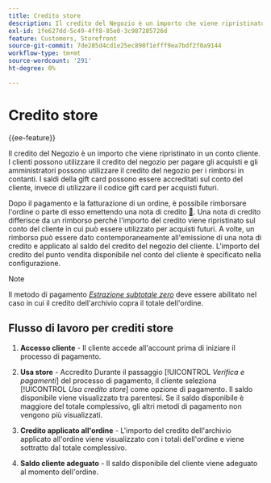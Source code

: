 ```yaml
---
title: Credito store
description: Il credito del Negozio è un importo che viene ripristinato in un conto cliente e può essere utilizzato per pagare gli acquisti o per i rimborsi in contanti.
exl-id: 1fe627dd-5c49-4ff8-85e0-3c987285726d
feature: Customers, Storefront
source-git-commit: 7de285d4cd1e25ec890f1efff9ea7bdf2f0a9144
workflow-type: tm+mt
source-wordcount: '291'
ht-degree: 0%

---
```


# Credito store

{{ee-feature}}

Il credito del Negozio è un importo che viene ripristinato in un conto cliente. I clienti possono utilizzare il credito del negozio per pagare gli acquisti e gli amministratori possono utilizzare il credito del negozio per i rimborsi in contanti. I saldi della gift card possono essere accreditati sul conto del cliente, invece di utilizzare il codice gift card per acquisti futuri.

Dopo il pagamento e la fatturazione di un ordine, è possibile rimborsare l&#39;ordine o parte di esso emettendo una nota di credito [&#128279;](../stores-purchase/credit-memo-create.md). Una nota di credito differisce da un rimborso perché l&#39;importo del credito viene ripristinato sul conto del cliente in cui può essere utilizzato per acquisti futuri. A volte, un rimborso può essere dato contemporaneamente all&#39;emissione di una nota di credito e applicato al saldo del credito del negozio del cliente. L&#39;importo del credito del punto vendita disponibile nel conto del cliente è specificato nella configurazione.

>[!NOTE]
>
>Il metodo di pagamento [_Estrazione subtotale zero_](../stores-purchase/zero-subtotal-checkout.md) deve essere abilitato nel caso in cui il credito dell&#39;archivio copra il totale dell&#39;ordine.

## Flusso di lavoro per crediti store

1. **Accesso cliente** - Il cliente accede all&#39;account prima di iniziare il processo di pagamento.

1. **Usa store** - Accredito Durante il passaggio [!UICONTROL _Verifica e pagamenti_] del processo di pagamento, il cliente seleziona [!UICONTROL _Usa credito store_] come opzione di pagamento. Il saldo disponibile viene visualizzato tra parentesi. Se il saldo disponibile è maggiore del totale complessivo, gli altri metodi di pagamento non vengono più visualizzati.

1. **Credito applicato all&#39;ordine** - L&#39;importo del credito dell&#39;archivio applicato all&#39;ordine viene visualizzato con i totali dell&#39;ordine e viene sottratto dal totale complessivo.

1. **Saldo cliente adeguato** - Il saldo disponibile del cliente viene adeguato al momento dell&#39;ordine.
